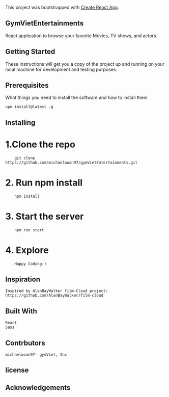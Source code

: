 This project was bootstrapped with [Create React App](https://github.com/facebook/create-react-app).
## GymVietEntertainments
React application to browse your favorite Movies, TV shows, and actors.

## Getting Started

These instructions will get you a copy of the project up and running on your local machine for development and testing purposes.

## Prerequisites

What things you need to install the software and how to install them


    npm install@latest -g

## Installing

# 1.Clone the repo
        git clone https://github.com/michaelwoan97/gymVietEntertainments.git
# 2. Run npm install
    
        npm install 

# 3. Start the server

        npm run start

# 4. Explore
        
        Happy Coding:)

## Inspiration
    Inspired by AlanBayWalker film-Cloud project: https://github.com/AlanBayWalker/film-cloud

## Built With
    React
    Sass

## Contrbutors
    michaelwoan97- gymViet, Inc

## license
## Acknowledgements


